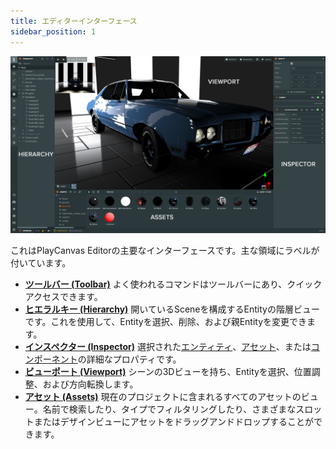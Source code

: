 ```yaml
---
title: エディターインターフェース
sidebar_position: 1
---
```


![エディターインターフェース](/img/user-manual/editor/interface/editor-interface.png)

これはPlayCanvas Editorの主要なインターフェースです。主な領域にラベルが付いています。

* [**ツールバー (Toolbar)**](toolbar.md) よく使われるコマンドはツールバーにあり、クイックアクセスできます。
* [**ヒエラルキー (Hierarchy)**](hierarchy.md) 開いているSceneを構成するEntityの階層ビューです。これを使用して、Entityを選択、削除、および親Entityを変更できます。
* [**インスペクター (Inspector)**](inspector.md) 選択された[エンティティ](/user-manual/glossary#entity)、[アセット](/user-manual/glossary#asset)、または[コンポーネント](/user-manual/glossary#component)の詳細なプロパティです。
* [**ビューポート (Viewport)**](viewport.md) シーンの3Dビューを持ち、Entityを選択、位置調整、および方向転換します。
* [**アセット (Assets)**](assets.md) 現在のプロジェクトに含まれるすべてのアセットのビュー。名前で検索したり、タイプでフィルタリングしたり、さまざまなスロットまたはデザインビューにアセットをドラッグアンドドロップすることができます。
